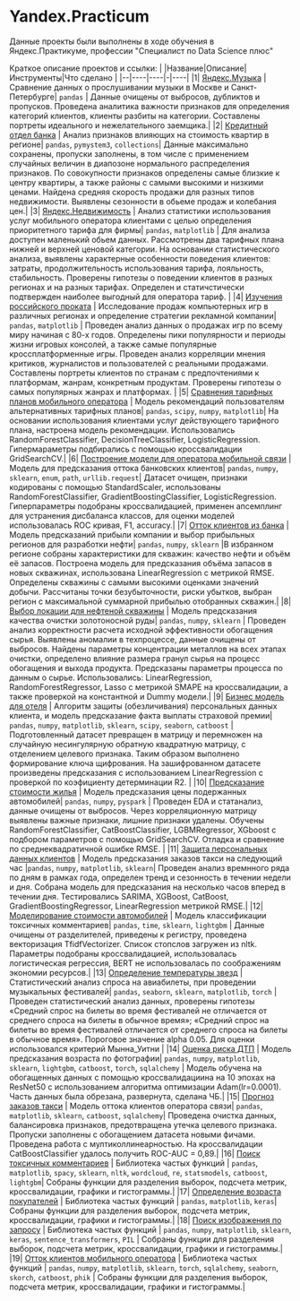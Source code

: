 # Yandex.Practicum
Данные проекты были выполнены в ходе обучения в Яндекс.Практикуме, профессии "Специалист по Data Science плюс"

Краткое описание проектов и ссылки:
| |Название|Описание|Инструменты|Что сделано |
|--|----|----|-|----|
|1| [Яндекс.Музыка](https://github.com/Dmitriysind/Yandex.Practicum/blob/main/project_01.ipynb) | Сравнение данных о прослушивании музыки в Москве и Санкт-Петербурге| `pandas` | Данные очищены от выбросов, дубликтов и пропусков. Проведена аналитика важности признаков для определения категорий клиентов, клиенты разбиты на категории. Составлены портреты идеального и нежелательного заемщика.|
|2| [Кредитный отдел банка](https://github.com/Dmitriysind/Yandex.Practicum/blob/main/project_02.ipynb) | Анализ признаков влияющих на стоимость квартир в регионе| `pandas`, `pymystem3`, `collections`| Данные максимально сохранены, пропуски заполнены, в том числе с применением случайных величин в диапозоне нормального распределения признаков. По совокупности признаков определены самые близкие к центру квартиры, а также районы с самыми высокими и низкими ценами. Найдена средняя скорость продажи для разных типов недвижимости. Выявлены сезонности в обьеме продаж и колебания цен.|
|3| [Яндекс.Недвижимость](https://github.com/Dmitriysind/Yandex.Practicum/blob/main/project_03.ipynb) | Анализ статистики использования услуг мобильного оператора клиентами с целью определения приоритетного тарифа для фирмы| `pandas`, `matplotlib` | Для анализа доступен маленький обьем данных. Рассмотрены два тарифных плана нижней и верхней ценовой категории. На основании статистического анализа, выявлены характерные особенности поведения клиентов: затраты, продолжительность использования тарифа, лояльность, стабильность. Проверены гипотезы о поведении клиентов в разных регионах и на разных тарифах. Определен и статичстически подтвержден наиболее выгодный для оператора тариф. |
|4| [Изучения российского проката](https://github.com/Dmitriysind/Yandex.Practicum/blob/main/project_04.ipynb) | Исследование продаж компьютерных игр в различных регионах и определение стратегии рекламной компании| `pandas`, `matplotlib` | Проведен анализ данных о продажах игр по всему миру начиная с 80-х годов. Определены пики популярности и периоды жизни игровых консолей, а также самые популярные кроссплатформенные игры. Проведен анализ корреляции мнения критиков, журналистов и пользователей с реальными продажами. Составлены портреты клиентов по странам с предпочтениями к платформам, жанрам, конкретным продуктам. Проверены гипотезы о самых популярных жанрах и платформах. |
|5| [Сравнения тарифных планов мобильного оператора](https://github.com/Dmitriysind/Yandex.Practicum/blob/main/project_05.ipynb) | Модель рекомендаций пользователям альтернативных тарифных планов| `pandas`, `scipy`, `numpy`, `matplotlib`| На основании использования клиентами услуг действующего тарифного плана, настроена модель рекомендации. Использовались RandomForestClassifier, DecisionTreeClassifier, LogisticRegression. Гипермараметры подбирались с помощью кроссвалидации GridSearchCV.| 
|6| [Построение модели для оператора мобильной связи](https://github.com/Dmitriysind/Yandex.Practicum/blob/main/project_06.ipynb) | Модель для предсказания оттока банковских клиентов| `pandas`, `numpy`, `sklearn`, `enum`, `path`, `urllib.request`| Датасет очищен, признаки кодированы с помощью StandardScaler, использованы RandomForestClassifier, GradientBoostingClassifier, LogisticRegression. Гиперпараметры подобраны кроссвалидацией, применен апсемплинг для устранения дисбаланса классов, для оценки моделей использовалась ROC кривая, F1, accuracy.|
|7| [Отток клиентов из банка](https://github.com/Dmitriysind/Yandex.Practicum/blob/main/project_07.ipynb) | Модель предсказаний прибыли компании и выбор прибыльных регионов для разработки нефти| `pandas`, `numpy`, `sklearn` |В избранном регионе собраны характеристики для скважин: качество нефти и объём её запасов. Построена модель для предсказания объёма запасов в новых скважинах, использована LinearRegression с метрикой RMSE. Определены скважины с самыми высокими оценками значений добычи. Рассчитаны точки безубыточности, риски убытков, выбран регион с максимальной суммарной прибылью отобранных скважин.|
|8| [Выбор локации для нефтеной скважины](https://github.com/Dmitriysind/Yandex.Practicum/blob/main/project_08.ipynb) | Модель предсказания качества очистки золотоносной руды| `pandas`, `numpy`, `sklearn` | Проведен анализ корректности расчета исходной эффективности обогащения сырья. Выявлены аномалии в техпроцессе, данные очищены от выбросов. Найдены параметры концентрации металлов на всех этапах очистки, определено влияние размера гранул сырья на процесс обогащения и выхода продукта. Предсказаны параметры процесса по данным о сырье. Использовались: LinearRegression, RandomForestRegressor, Lasso c метрикой SMAPE на кроссвалидации, а также проверкой на константной и Dummy модели.|
|9| [Бизнес модель для отеля](https://github.com/Dmitriysind/Yandex.Practicum/blob/main/project_09.ipynb) | Алгоритм защиты (обезличивания) персональных данных клиента, и модель предсказание факта выплаты страховой премии| `pandas`, `numpy`, `matplotlib`, `sklearn`, `scipy`, `seaborn`, `catboost` | Подготовленный датасет превращен в матрицу и перемножен на случайную несингулярную обратную квадратную матрицу, с отделением целевого признака. Таким образом выполнено формирование ключа щифрования. На зашифрованном датасете произведены предсказания с использованием LinearRegression с проверкой по коэфициенту детерминации R2. |
|10| [Предсказание стоимости жилья](https://github.com/Dmitriysind/Yandex.Practicum/blob/main/project_10.ipynb) | Модель предсказания цены подержанных автомобилей| `pandas`, `numpy`, `pyspark` |  Проведен EDA и статанализ, данные очищены от выбросов. Через корреляционную матрицу выявлены важные признаки, лишние признаки удалены. Обучены RandomForestClassifier, CatBoostClassifier, LGBMRegressor, XGboost с подбором параметров с помощью GridSearchCV. Отладка и сравнение по среднеквадратичной ошибке RMSE. |
|11| [Защита персональных данных клиентов](https://github.com/Dmitriysind/Yandex.Practicum/blob/main/project_11.ipynb) | Модель предсказания заказов такси на следующий час |`pandas`, `numpy`, `matplotlib`, `sklearn`| Проведен анализ времнного ряда по дням в рамках года, определен тренд и сезонность в течении недели и дня. Собрана модель для предсказания на несколько часов вперед в течении дня. Тестировались  SARIMA, XGBoost, CatBoost, GradientBoostingRegressor, LinearRegression метрикой RMSE.|
|12| [Моделирование стоимости автомобилей](https://github.com/Dmitriysind/Yandex.Practicum/blob/main/project_12.ipynb) | Модель классификации токсичных комментариев| `pandas`, `time`, `sklearn`, `lightgbm` | Данные очищены от разделителей, приведены к регистру, проведена векторизация TfidfVectorizer. Список стопслов загружен из nltk. Параметры подобраны кроссвалидацией, использовалась логистическая регрессия, BERT не использовалась по соображениям экономии ресурсов.|
|13| [Определение температуры звезд](https://github.com/Dmitriysind/Yandex.Practicum/blob/main/project_13.ipynb) | Статистический анализ спроса на авиабилеты, при проведении музыкальных фестивалей| `pandas`, `seaborn`, `sklearn`, `matplotlib`, `torch` |Проведен статистический анализ данных, проверены гипотезы «Средний спрос на билеты во время фестивалей не отличается от среднего спроса на билеты в обычное время»; «Средний спрос на билеты во время фестивалей отличается от среднего спроса на билеты в обычное время». Пороговое значение alpha 0.05. Для оценки использовался критерий Мынна_Уитни |
|14| [Оценка риска ДТП](https://github.com/Dmitriysind/Yandex.Practicum/blob/main/project_14.ipynb) | Модель предсказания возраста по фотографии| `pandas`, `numpy`, `matplotlib`, `sklearn`, `lightgbm`, `catboost`, `torch`, `sqlalchemy`  | Модель обучена на обогащенных данных с помощью кроссвалидациина на 10 эпохах на ResNet50 с использованием алгоритма оптимизации Adam(lr=0.0001). Часть данных была обрезана, развернута, сделана ЧБ.|
|15| [Прогноз заказов такси](https://github.com/Dmitriysind/Yandex.Practicum/blob/main/project_15.ipynb) | Модель оттока клиентов оператора связи| `pandas`, `matplotlib`, `sklearn`, `catboost`, `sqlalchemy`| Проведена очистка данных, балансировка признаков, предотвращена утечка целевого признака. Пропуски заполнены с обогащением датасета новыми фичами. Проведена работа с мултиколлинеарностью. На кроссвалидации CatBoostClassifier удалось получить  ROC-AUC = 0,89.|
|16| [Поиск токсичных комментариев](https://github.com/Dmitriysind/Yandex.Practicum/blob/main/project_16.ipynb) | Библиотека частых функций | `pandas`, `matplotlib`, `spacy`, `sklearn`, `nltk`, `wordcloud`, `re`, `statsmodels`, `catboost`, `lightgbm`| Собраны функции для разделения выборок, подсчета метрик, кроссвалидации, графики и гистограммы.|
|17| [Определение возраста покупателей](https://github.com/Dmitriysind/Yandex.Practicum/blob/main/project_17.ipynb) | Библиотека частых функций | `pandas`, `matplotlib`, `keras`| Собраны функции для разделения выборок, подсчета метрик, кроссвалидации, графики и гистограммы.|
|18| [Поиск изображения по запросу](https://github.com/Dmitriysind/Yandex.Practicum/blob/main/project_18.ipynb) | Библиотека частых функций | `pandas`, `numpy`, `matplotlib`, `sklearn`, `keras`, `sentence_transformers`, `PIL` | Собраны функции для разделения выборок, подсчета метрик, кроссвалидации, графики и гистограммы.|
|19| [Отток клиентов мобильного оператора](https://github.com/Dmitriysind/Yandex.Practicum/blob/main/project_19.ipynb) | Библиотека частых функций | `pandas`, `numpy`, `matplotlib`, `sklearn`, `torch`, `sqlalchemy`, `seaborn`, `skorch`, `catboost`, `phik` | Собраны функции для разделения выборок, подсчета метрик, кроссвалидации, графики и гистограммы.|